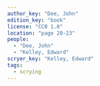 ```yaml
---
author_key: "Dee, John"
edition_key: "book"
license: "CC0 1.0"
location: "page 20-23"
people:
  - "Dee, John"
  - "Kelley, Edward"
scryer_key: "Kelley, Edward"
tags:
  - scrying
---
```

